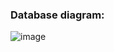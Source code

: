 ### Database diagram: 
![image](https://github.com/neblessed/jobhunter_telegram_bot/assets/110935510/f9d12ffa-197b-4317-b686-a66164a4894f)
